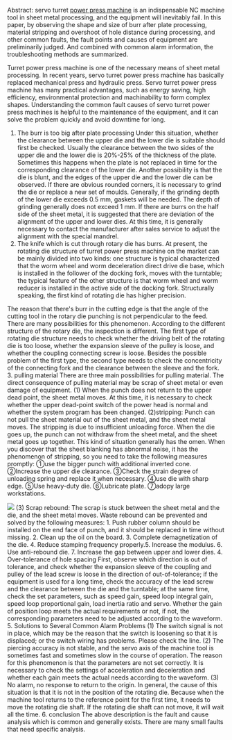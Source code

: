 Abstract: servo turret <a href="http://www.kinglanpress.com/products/mechanical-power-press/"/>power press machine</a> is an indispensable NC machine tool in sheet metal processing, and the equipment will inevitably fail. In this paper, by observing the shape and size of burr after plate processing, material stripping and overshoot of hole distance during processing, and other common faults, the fault points and causes of equipment are preliminarily judged. And combined with common alarm information, the troubleshooting methods are summarized.

Turret power press machine is one of the necessary means of sheet metal processing. In recent years, servo turret power press machine has basically replaced mechanical press and hydraulic press. Servo turret power press machine has many practical advantages, such as energy saving, high efficiency, environmental protection and machinability to form complex shapes. Understanding the common fault causes of servo turret power press machines is helpful to the maintenance of the equipment, and it can solve the problem quickly and avoid downtime for long.
 
1. The burr is too big after plate processing
Under this situation, whether the clearance between the upper die and the lower die is suitable should first be checked. Usually the clearance between the two sides of the upper die and the lower die is 20%-25% of the thickness of the plate. Sometimes this happens when the plate is not replaced in time for the corresponding clearance of the lower die. Another possibility is that the die is blunt, and the edges of the upper die and the lower die can be observed. If there are obvious rounded corners, it is necessary to grind the die or replace a new set of moulds. Generally, if the grinding depth of the lower die exceeds 0.5 mm, gaskets will be needed. The depth of grinding generally does not exceed 1 mm.
If there are burrs on the half side of the sheet metal, it is suggested that there are deviation of the alignment of the upper and lower dies. At this time, it is generally necessary to contact the manufacturer after sales service to adjust the alignment with the special mandrel.
2. The knife which is cut through rotary die has burrs.
At present, the rotating die structure of turret power press machine on the market can be mainly divided into two kinds: one structure is typical characterized that the worm wheel and worm deceleration direct drive die base, which is installed in the follower of the docking fork, moves with the turntable; the typical feature of the other structure is that worm wheel and worm reducer is installed in the active side of the docking fork. Structurally speaking, the first kind of rotating die has higher precision.

The reason that there's burr in the cutting edge is that the angle of the cutting tool in the rotary die punching is not perpendicular to the feed. There are many possibilities for this phenomenon. According to the different structure of the rotary die, the inspection is different. The first type of rotating die structure needs to check whether the driving belt of the rotating die is too loose, whether the expansion sleeve of the pulley is loose, and whether the coupling connecting screw is loose. Besides the possible problem of the first type, the second type needs to check the concentricity of the connecting fork and the clearance between the sleeve and the fork.
3. pulling material
There are three main possibilities for pulling material. The direct consequence of pulling material may be scrap of sheet metal or even damage of equipment.
(1) When the punch does not return to the upper dead point, the sheet metal moves. At this time, it is necessary to check whether the upper dead-point switch of the power head is normal and whether the system program has been changed.
(2)stripping: Punch can not pull the sheet material out of the sheet metal, and the sheet metal moves. The stripping is due to insufficient unloading force. When the die goes up, the punch can not withdraw from the sheet metal, and the sheet metal goes up together. This kind of situation generally has the omen. When you discover that the sheet blanking has abnormal noise, it has the phenomenon of stripping, so you need to take the following measures promptly: ①use the bigger punch with additional inverted cone. ②Increase the upper die clearance. ③Check the strain degree of unloading spring and replace it when necessary. ④use die with sharp edge. ⑤Use heavy-duty die. ⑥Lubricate plate. ⑦adopy large workstations.

<img src="https://cdn-ak.f.st-hatena.com/images/fotolife/k/kinglanmachine/20190605/20190605175805.jpg"/>
(3) Scrap rebound: The scrap is stuck between the sheet metal and the die, and the sheet metal moves. Waste rebound can be prevented and solved by the following measures: 1. Push rubber column should be installed on the end face of punch, and it should be replaced in time without missing. 2. Clean up the oil on the board. 3. Complete demagnetization of the die. 4. Reduce stamping frequency properly.5. Increase the modulus. 6. Use anti-rebound die. 7. Increase the gap between upper and lower dies.
4. Over-tolerance of hole spacing
First, observe which direction is out of tolerance, and check whether the expansion sleeve of the coupling and pulley of the lead screw is loose in the direction of out-of-tolerance; if the equipment is used for a long time, check the accuracy of the lead screw and the clearance between the die and the turntable; at the same time, check the set parameters, such as speed gain, speed loop integral gain, speed loop proportional gain, load inertia ratio and servo. Whether the gain of position loop meets the actual requirements or not, if not, the corresponding parameters need to be adjusted according to the waveform.
5. Solutions to Several Common Alarm Problems
(1) The switch signal is not in place, which may be the reason that the switch is loosening so that it is displaced; or the switch wiring has problems. Please check the line.
(2) The piercing accuracy is not stable, and the servo axis of the machine tool is sometimes fast and sometimes slow in the course of operation. The reason for this phenomenon is that the parameters are not set correctly. It is necessary to check the settings of acceleration and deceleration and whether each gain meets the actual needs according to the waveform.
(3) No alarm, no response to return to the origin. In general, the cause of this situation is that it is not in the position of the rotating die. Because when the machine tool returns to the reference point for the first time, it needs to move the rotating die shaft. If the rotating die shaft can not move, it will wait all the time.
6. conclusion
The above description is the fault and cause analysis which is common and generally exists. There are many small faults that need specific analysis.
